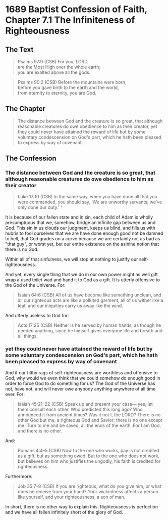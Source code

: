# 1689 Baptist Confession of Faith, Chapter 7.1 The Infiniteness of Righteousness

## The Text

>Psalms 97:9 (CSB) For you, LORD,  
>are the Most High over the whole earth;  
>you are exalted above all the gods.

>Psalms 90:2 (CSB) Before the mountains were born,  
>before you gave birth to the earth and the world,  
>from eternity to eternity, you are God.

## The Chapter

>The distance between God and the creature is so great, that although reasonable creatures do owe obedience to him as their creator, yet they could never have attained the reward of life but by some voluntary condescension on God's part, which he hath been pleased to express by way of covenant.

## The Confession

### The distance between God and the creature is so great, that although reasonable creatures do owe obedience to him as their creator

>Luke 17:10 (CSB) In the same way, when you have done all that you were commanded, you should say, ‘We are unworthy servants; we’ve only done our duty.’ ”

It is because of our fallen state and in sin, each child of Adam is wholly presumptuous that we, somehow, bridge an infinite gap between us and God. This sin in us clouds our judgment, keeps us blind, and fills us with hubris to fool ourselves that we are have done enough good not be damned to hell, that God grades on a curve because we are certainly not as bad as "that guy", or worst yet, bet our entire existence on the asinine notion that there is no God.

Within all of that sinfulness, we will stop at nothing to justify our self-righteousness.

And yet, every single thing that we do in our own power might as well gift wrap a used toilet wad and hand it to God as a gift. It is utterly offensive to the God of the Universe. For:

>Isaiah 64:6 (CSB) All of us have become like something unclean, and all our righteous acts are like a polluted garment; all of us wither like a leaf, and our iniquities carry us away like the wind.

And utterly useless to God for:

>Acts 17:25 (CSB) Neither is he served by human hands, as though he needed anything, since he himself gives everyone life and breath and all things.

### yet they could never have attained the reward of life but by some voluntary condescension on God's part, which he hath been pleased to express by way of covenant

And if our filthy rags of self-righteousness are worthless and offensive to God, why would we even think that we could somehow do enough good in order to force God to do something for us? The God of the Universe has not, have not, and will never owe anybody anything anywhere of all time ever. For:

>Isaiah 45:21–22 (CSB) Speak up and present your case— yes, let them consult each other. Who predicted this long ago? Who announced it from ancient times? Was it not I, the LORD? There is no other God but me, a righteous God and Savior; there is no one except me. Turn to me and be saved, all the ends of the earth. For I am God, and there is no other.

And:

>Romans 4:4–5 (CSB) Now to the one who works, pay is not credited as a gift, but as something owed. But to the one who does not work, but believes on him who justifies the ungodly, his faith is credited for righteousness.

Furthermore:

>Job 35:7–8 (CSB) If you are righteous, what do you give him, or what does he receive from your hand? Your wickedness affects a person like yourself, and your righteousness, a son of man.

In short, there is no other way to explain this. Righteousness is perfection and we have all fallen infinitely short of the glory of God.
